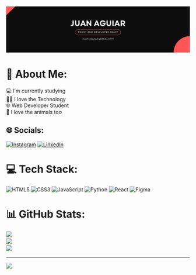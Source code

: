 ![Imagen banner user](./Banner-User-Github.png)
# 💫 About Me:
💻 I'm currently studying<br>👩‍💻 I love the Technology<br>🌐 Web Developer Student<br>🐶 I love the animals too


## 🌐 Socials:
[![Instagram](https://img.shields.io/badge/Instagram-%23E4405F.svg?logo=Instagram&logoColor=white)](https://instagram.com/iamdeijux) [![LinkedIn](https://img.shields.io/badge/LinkedIn-%230077B5.svg?logo=linkedin&logoColor=white)](https://linkedin.com/in/juan-david-aguiar) 

# 💻 Tech Stack:
![HTML5](https://img.shields.io/badge/html5-%23E34F26.svg?style=flat&logo=html5&logoColor=white) ![CSS3](https://img.shields.io/badge/css3-%231572B6.svg?style=flat&logo=css3&logoColor=white) ![JavaScript](https://img.shields.io/badge/javascript-%23323330.svg?style=flat&logo=javascript&logoColor=%23F7DF1E) ![Python](https://img.shields.io/badge/python-3670A0?style=flat&logo=python&logoColor=ffdd54) ![React](https://img.shields.io/badge/react-%2320232a.svg?style=flat&logo=react&logoColor=%2361DAFB) 	![Figma](https://img.shields.io/badge/figma-%23F24E1E.svg?style=flat&logo=figma&logoColor=white)
# 📊 GitHub Stats:
![](https://github-readme-stats.vercel.app/api?username=Deijux&theme=radical&hide_border=false&include_all_commits=true&count_private=false)<br/>
![](https://github-readme-streak-stats.herokuapp.com/?user=Deijux&theme=radical&hide_border=false)<br/>
![](https://github-readme-stats.vercel.app/api/top-langs/?username=Deijux&theme=radical&hide_border=false&include_all_commits=true&count_private=false&layout=compact)

---
[![](https://visitcount.itsvg.in/api?id=Deijux&icon=1&color=0)](https://visitcount.itsvg.in)
